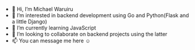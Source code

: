 - 👋 Hi, I’m Michael Waruiru
- 👀 I’m interested in backend development using Go and Python(Flask and a little Django)
- 🌱 I’m currently learning JavaScript
- 💞️ I’m looking to collaborate on backend projects using the latter
- 📫 You can message me here ☺
